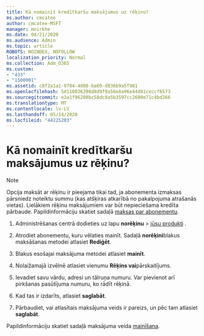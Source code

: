 ```yaml
---
title: Kā nomainīt kredītkaršu maksājumus uz rēķinu?
ms.author: cmcatee
author: cmcatee-MSFT
manager: mnirkhe
ms.date: 04/21/2020
ms.audience: Admin
ms.topic: article
ROBOTS: NOINDEX, NOFOLLOW
localization_priority: Normal
ms.collection: Adm_O365
ms.custom:
- "433"
- "1500001"
ms.assetid: c8f2a1a1-9704-4d08-ba60-d836b9a5f981
ms.openlocfilehash: 5d118036398d8d9f9a56e8a96e44d81ceccf6573
ms.sourcegitcommit: e3a1f96200bc58dc8a5b3597cc2600e71c4bd266
ms.translationtype: MT
ms.contentlocale: lv-LV
ms.lasthandoff: 05/14/2020
ms.locfileid: "44225203"
---
```

# <a name="how-do-i-change-from-credit-card-payments-to-invoice"></a>Kā nomainīt kredītkaršu maksājumus uz rēķinu?

> [!NOTE]
> Opcija maksāt ar rēķinu ir pieejama tikai tad, ja abonementa izmaksas pārsniedz noteiktu summu (kas atšķiras atkarībā no pakalpojuma atrašanās vietas). Lielākiem rēķinu maksājumiem var būt nepieciešama kredīta pārbaude. Papildinformāciju skatiet sadaļā [maksas par abonementu](https://docs.microsoft.com/office365/admin/subscriptions-and-billing/pay-for-your-subscription).

1. Administrēšanas centrā dodieties uz lapu **norēķinu**  >  [jūsu produkti](https://go.microsoft.com/fwlink/p/?linkid=842054) .

2. Atrodiet abonementu, kuru vēlaties mainīt. Sadaļā **norēķini**blakus maksāšanas metodei atlasiet **Rediģēt**.

3. Blakus esošajai maksājuma metodei atlasiet **mainīt**.

4. Nolaižamajā izvēlnē atlasiet vienumu **Rēķins vai**pārskaitījums.

5. Ievadiet savu vārdu, adresi un tālruņa numuru. Var pievienot arī pirkšanas pasūtījuma numuru, ko rādīt rēķinā.

6. Kad tas ir izdarīts, atlasiet **saglabāt**.

7. Pārbaudiet, vai atlasītais maksājuma veids ir pareizs, un pēc tam atlasiet **saglabāt**.

Papildinformāciju skatiet sadaļā maksājuma veida [mainīšana](https://docs.microsoft.com/microsoft-365/commerce/billing-and-payments/change-payment-method).